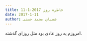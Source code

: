 ```yaml
---
title: خاطره روز 2017-1-11
date: 2017-1-11
author: شعبان محمد حسنی
---
```


امروزم یه روز عادی بود مثل روزای گذشته.